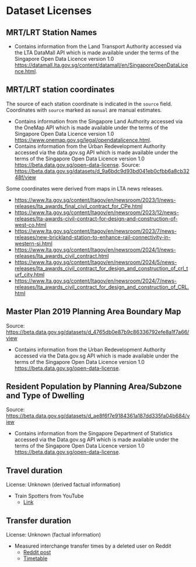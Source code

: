 # Dataset Licenses

## MRT/LRT Station Names

- Contains information from the Land Transport Authority accessed via the LTA DataMall API which is made available under the terms of the Singapore Open Data Licence version 1.0 <https://datamall.lta.gov.sg/content/datamall/en/SingaporeOpenDataLicence.html>.

## MRT/LRT station coordinates

The source of each station coordinate is indicated in the `source` field. Coordinates with `source` marked as `manual` are manual estimates.

- Contains information from the Singapore Land Authority accessed via the OneMap API which is made available under the terms of the Singapore Open Data Licence version 1.0 <https://www.onemap.gov.sg/legal/opendatalicence.html>.
- Contains information from the Urban Redevelopment Authority accessed via the data.gov.sg API which is made available under the terms of the Singapore Open Data Licence version 1.0 <https://beta.data.gov.sg/open-data-license>. Source: <https://beta.data.gov.sg/datasets/d_9a6bdc9d93bd041eb0cfbb6a8cb3248f/view>

Some coordinates were derived from maps in LTA news releases.

- <https://www.lta.gov.sg/content/ltagov/en/newsroom/2023/1/news-releases/lta_awards_final_civil_contract_for_CPe.html>
- <https://www.lta.gov.sg/content/ltagov/en/newsroom/2023/12/news-releases/lta-awards-civil-contract-for-design-and-construction-of-west-co.html>
- <https://www.lta.gov.sg/content/ltagov/en/newsroom/2023/7/news-releases/new-brickland-station-to-enhance-rail-connectivity-in-western-si.html>
- <https://www.lta.gov.sg/content/ltagov/en/newsroom/2024/1/news-releases/lta_awards_civil_contract.html>
- <https://www.lta.gov.sg/content/ltagov/en/newsroom/2024/5/news-releases/lta_awards_civil_contract_for_design_and_construction_of_crl_turf_city.html>
- <https://www.lta.gov.sg/content/ltagov/en/newsroom/2024/7/news-releases/lta_awards_civil_contract_for_design_and_construction_of_CRL.html>

## Master Plan 2019 Planning Area Boundary Map

Source: <https://beta.data.gov.sg/datasets/d_4765db0e87b9c86336792efe8a1f7a66/view>

- Contains information from the Urban Redevelopment Authority accessed via the Data.gov.sg API which is made available under the terms of the Singapore Open Data Licence version 1.0 <https://beta.data.gov.sg/open-data-license>.

## Resident Population by Planning Area/Subzone and Type of Dwelling

Source: <https://beta.data.gov.sg/datasets/d_ae8f6f7e9184361a187dd335fa04b684/view>

- Contains information from the Singapore Department of Statistics accessed via the Data.gov.sg API which is made available under the terms of the Singapore Open Data Licence version 1.0 <https://beta.data.gov.sg/open-data-license>.

## Travel duration

License: Unknown (derived factual information)

- Train Spotters from YouTube
  - [Link](docs/TRAIN_SPOTTERS.md)

## Transfer duration

License: Unknown (factual information)

- Measured interchange transfer times by a deleted user on Reddit
  - [Reddit post](https://www.reddit.com/r/singapore/comments/10wkygf/mrt_map_with_transfer_timing)
  - [Timetable](https://docs.google.com/spreadsheets/d/1e-Tuf6rHBFsgsuFN7XqbFL8ec_vdRjQw)
